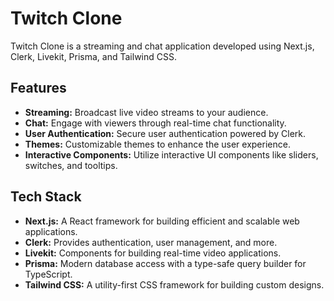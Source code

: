 # Twitch Clone

Twitch Clone is a streaming and chat application developed using Next.js, Clerk, Livekit, Prisma, and Tailwind CSS.

## Features

- **Streaming:** Broadcast live video streams to your audience.
- **Chat:** Engage with viewers through real-time chat functionality.
- **User Authentication:** Secure user authentication powered by Clerk.
- **Themes:** Customizable themes to enhance the user experience.
- **Interactive Components:** Utilize interactive UI components like sliders, switches, and tooltips.

## Tech Stack

- **Next.js:** A React framework for building efficient and scalable web applications.
- **Clerk:** Provides authentication, user management, and more.
- **Livekit:** Components for building real-time video applications.
- **Prisma:** Modern database access with a type-safe query builder for TypeScript.
- **Tailwind CSS:** A utility-first CSS framework for building custom designs.
